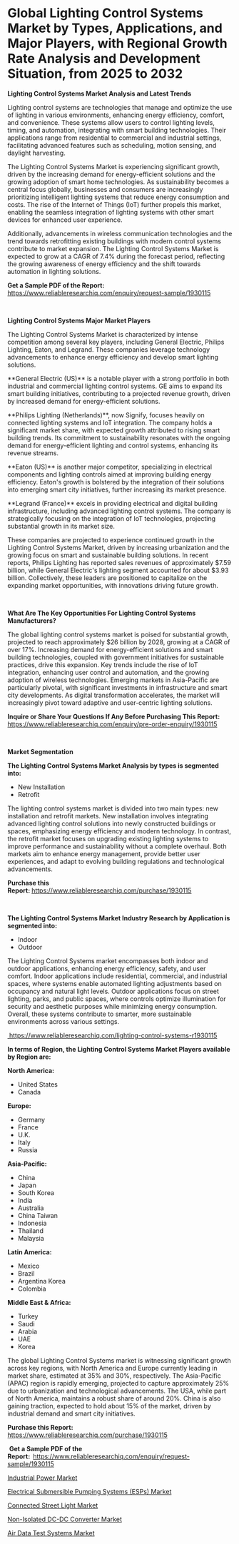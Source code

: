 <p><h1>Global Lighting Control Systems Market by Types, Applications, and Major Players, with Regional Growth Rate Analysis and Development Situation, from 2025 to 2032</h1></p><p><strong>Lighting Control Systems Market Analysis and Latest Trends</strong></p>
<p><p>Lighting control systems are technologies that manage and optimize the use of lighting in various environments, enhancing energy efficiency, comfort, and convenience. These systems allow users to control lighting levels, timing, and automation, integrating with smart building technologies. Their applications range from residential to commercial and industrial settings, facilitating advanced features such as scheduling, motion sensing, and daylight harvesting.</p><p>The Lighting Control Systems Market is experiencing significant growth, driven by the increasing demand for energy-efficient solutions and the growing adoption of smart home technologies. As sustainability becomes a central focus globally, businesses and consumers are increasingly prioritizing intelligent lighting systems that reduce energy consumption and costs. The rise of the Internet of Things (IoT) further propels this market, enabling the seamless integration of lighting systems with other smart devices for enhanced user experience.</p><p>Additionally, advancements in wireless communication technologies and the trend towards retrofitting existing buildings with modern control systems contribute to market expansion. The Lighting Control Systems Market is expected to grow at a CAGR of 7.4% during the forecast period, reflecting the growing awareness of energy efficiency and the shift towards automation in lighting solutions.</p></p>
<p><strong>Get a Sample PDF of the Report:&nbsp;</strong> <a href="https://www.reliableresearchiq.com/enquiry/request-sample/1930115?utm_campaign=121&utm_medium=2&utm_source=Github&utm_content=ia&utm_term=29032025&utm_id=lighting-control-systems">https://www.reliableresearchiq.com/enquiry/request-sample/1930115</a></p>
<p>&nbsp;</p>
<p><strong>Lighting Control Systems Major Market Players</strong></p>
<p><p>The Lighting Control Systems Market is characterized by intense competition among several key players, including General Electric, Philips Lighting, Eaton, and Legrand. These companies leverage technology advancements to enhance energy efficiency and develop smart lighting solutions. </p><p>**General Electric (US)** is a notable player with a strong portfolio in both industrial and commercial lighting control systems. GE aims to expand its smart building initiatives, contributing to a projected revenue growth, driven by increased demand for energy-efficient solutions.</p><p>**Philips Lighting (Netherlands)**, now Signify, focuses heavily on connected lighting systems and IoT integration. The company holds a significant market share, with expected growth attributed to rising smart building trends. Its commitment to sustainability resonates with the ongoing demand for energy-efficient lighting and control systems, enhancing its revenue streams.</p><p>**Eaton (US)** is another major competitor, specializing in electrical components and lighting controls aimed at improving building energy efficiency. Eaton's growth is bolstered by the integration of their solutions into emerging smart city initiatives, further increasing its market presence.</p><p>**Legrand (France)** excels in providing electrical and digital building infrastructure, including advanced lighting control systems. The company is strategically focusing on the integration of IoT technologies, projecting substantial growth in its market size.</p><p>These companies are projected to experience continued growth in the Lighting Control Systems Market, driven by increasing urbanization and the growing focus on smart and sustainable building solutions. In recent reports, Philips Lighting has reported sales revenues of approximately $7.59 billion, while General Electric's lighting segment accounted for about $3.93 billion. Collectively, these leaders are positioned to capitalize on the expanding market opportunities, with innovations driving future growth.</p></p>
<p>&nbsp;</p>
<p><strong>What Are The Key Opportunities For Lighting Control Systems Manufacturers?</strong></p>
<p><p>The global lighting control systems market is poised for substantial growth, projected to reach approximately $26 billion by 2028, growing at a CAGR of over 17%. Increasing demand for energy-efficient solutions and smart building technologies, coupled with government initiatives for sustainable practices, drive this expansion. Key trends include the rise of IoT integration, enhancing user control and automation, and the growing adoption of wireless technologies. Emerging markets in Asia-Pacific are particularly pivotal, with significant investments in infrastructure and smart city developments. As digital transformation accelerates, the market will increasingly pivot toward adaptive and user-centric lighting solutions.</p></p>
<p><strong>Inquire or Share Your Questions If Any Before Purchasing This Report:</strong> <a href="https://www.reliableresearchiq.com/enquiry/pre-order-enquiry/1930115?utm_campaign=121&utm_medium=2&utm_source=Github&utm_content=ia&utm_term=29032025&utm_id=lighting-control-systems">https://www.reliableresearchiq.com/enquiry/pre-order-enquiry/1930115</a></p>
<p>&nbsp;</p>
<p><strong>Market Segmentation</strong></p>
<p><strong>The Lighting Control Systems Market Analysis by types is segmented into:</strong></p>
<p><ul><li>New Installation</li><li>Retrofit</li></ul></p>
<p><p>The lighting control systems market is divided into two main types: new installation and retrofit markets. New installation involves integrating advanced lighting control solutions into newly constructed buildings or spaces, emphasizing energy efficiency and modern technology. In contrast, the retrofit market focuses on upgrading existing lighting systems to improve performance and sustainability without a complete overhaul. Both markets aim to enhance energy management, provide better user experiences, and adapt to evolving building regulations and technological advancements.</p></p>
<p><strong>Purchase this Report:&nbsp;</strong><a href="https://www.reliableresearchiq.com/purchase/1930115?utm_campaign=121&utm_medium=2&utm_source=Github&utm_content=ia&utm_term=29032025&utm_id=lighting-control-systems">https://www.reliableresearchiq.com/purchase/1930115</a></p>
<p>&nbsp;</p>
<p><strong>The Lighting Control Systems Market Industry Research by Application is segmented into:</strong></p>
<p><ul><li>Indoor</li><li>Outdoor</li></ul></p>
<p><p>The Lighting Control Systems market encompasses both indoor and outdoor applications, enhancing energy efficiency, safety, and user comfort. Indoor applications include residential, commercial, and industrial spaces, where systems enable automated lighting adjustments based on occupancy and natural light levels. Outdoor applications focus on street lighting, parks, and public spaces, where controls optimize illumination for security and aesthetic purposes while minimizing energy consumption. Overall, these systems contribute to smarter, more sustainable environments across various settings.</p></p>
<p><a href="https://www.reliableresearchiq.com/lighting-control-systems-r1930115?utm_campaign=121&utm_medium=2&utm_source=Github&utm_content=ia&utm_term=29032025&utm_id=lighting-control-systems">&nbsp;https://www.reliableresearchiq.com/lighting-control-systems-r1930115</a></p>
<p><strong>In terms of Region, the Lighting Control Systems Market Players available by Region are:</strong></p>
<p>
    <p> <strong> North America: </strong>
        <ul>
            <li>United States</li>
            <li>Canada</li>
        </ul>
        </p> 
    <p> <strong> Europe: </strong>
        <ul>
            <li>Germany</li>
            <li>France</li>
            <li>U.K.</li>
            <li>Italy</li>
            <li>Russia</li>
        </ul>
        </p> 
    <p> <strong> Asia-Pacific: </strong>
        <ul>
            <li>China</li>
            <li>Japan</li>
            <li>South Korea</li>
            <li>India</li>
            <li>Australia</li>
            <li>China Taiwan</li>
            <li>Indonesia</li>
            <li>Thailand</li>
            <li>Malaysia</li>
        </ul>
        </p> 
    <p> <strong> Latin America: </strong>
        <ul>
            <li>Mexico</li>
            <li>Brazil</li>
            <li>Argentina Korea</li>
            <li>Colombia</li>
        </ul>
        </p> 
    <p> <strong> Middle East & Africa: </strong>
        <ul>
            <li>Turkey</li>
            <li>Saudi</li>
            <li>Arabia</li>
            <li>UAE</li>
            <li>Korea</li>
        </ul>
    </p>
    </p>
<p><p>The global Lighting Control Systems market is witnessing significant growth across key regions, with North America and Europe currently leading in market share, estimated at 35% and 30%, respectively. The Asia-Pacific (APAC) region is rapidly emerging, projected to capture approximately 25% due to urbanization and technological advancements. The USA, while part of North America, maintains a robust share of around 20%. China is also gaining traction, expected to hold about 15% of the market, driven by industrial demand and smart city initiatives.</p></p>
<p><strong>Purchase this Report: </strong><a href="https://www.reliableresearchiq.com/purchase/1930115?utm_campaign=121&utm_medium=2&utm_source=Github&utm_content=ia&utm_term=29032025&utm_id=lighting-control-systems">https://www.reliableresearchiq.com/purchase/1930115</a></p>
<p>&nbsp;<strong>Get a Sample PDF of the Report:&nbsp;&nbsp;</strong><a href="https://www.reliableresearchiq.com/enquiry/request-sample/1930115?utm_campaign=121&utm_medium=2&utm_source=Github&utm_content=ia&utm_term=29032025&utm_id=lighting-control-systems">https://www.reliableresearchiq.com/enquiry/request-sample/1930115</a></p>
<p><strong></strong></p>
<p><p><a href="https://github.com/danitkeavyx7/Market-Research-Report-List-1/blob/main/industrial-power-market.md?utm_campaign=121&utm_medium=2&utm_source=Github&utm_content=ia&utm_term=29032025&utm_id=lighting-control-systems">Industrial Power Market</a></p><p><a href="https://github.com/eimutelufta/Market-Research-Report-List-1/blob/main/electrical-submersible-pumping-systems-esps-market.md?utm_campaign=121&utm_medium=2&utm_source=Github&utm_content=ia&utm_term=29032025&utm_id=lighting-control-systems">Electrical Submersible Pumping Systems (ESPs) Market</a></p><p><a href="https://github.com/bartzthateis/Market-Research-Report-List-1/blob/main/connected-street-light-market.md?utm_campaign=121&utm_medium=2&utm_source=Github&utm_content=ia&utm_term=29032025&utm_id=lighting-control-systems">Connected Street Light Market</a></p><p><a href="https://github.com/moorsdorak31/Market-Research-Report-List-1/blob/main/non-isolated-dc-dc-converter-market.md?utm_campaign=121&utm_medium=2&utm_source=Github&utm_content=ia&utm_term=29032025&utm_id=lighting-control-systems">Non-Isolated DC-DC Converter Market</a></p><p><a href="https://github.com/vespigeakexc/Market-Research-Report-List-1/blob/main/air-data-test-systems-market.md?utm_campaign=121&utm_medium=2&utm_source=Github&utm_content=ia&utm_term=29032025&utm_id=lighting-control-systems">Air Data Test Systems Market</a></p></p>